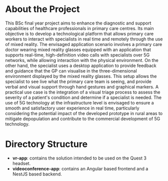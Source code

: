 # About the Project
This BSc final year project aims to enhance the diagnostic and support capabilities of healthcare professionals in primary care centres. Its main objective is to develop a technological platform that allows primary care workers to interact with specialists in real time and remotely through the use of mixed reality. The envisaged application scenario involves a primary care doctor wearing mixed reality glasses equipped with an application that supports real-time, high-definition video calls with specialists over 5G networks, while allowing interaction with the physical environment. On the other hand, the specialist uses a desktop application to provide feedback and guidance that the GP can visualise in the three-dimensional environment displayed by the mixed reality glasses. This setup allows the specialist to see live what the primary care team is seeing, and provide verbal and visual support through hand gestures and graphical markers. A practical use case is the integration of a visual triage process to assess the severity of a patient's condition and determine if a specialist is needed. The use of 5G technology at the infrastructure level is envisaged to ensure a smooth and satisfactory user experience in real time, particularly considering the potential impact of the developed prototype in rural areas to mitigate depopulation and contribute to the commercial development of 5G technology. 

# Directory Structure
- **vr-app**: contains the solution intended to be used on the Quest 3 headset.
- **videoconference-app**: contains an Angular based frontend and a NestJS based backend.